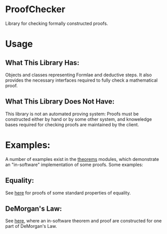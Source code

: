 # ProofChecker
Library for checking formally constructed proofs.

# Usage
## What This Library Has:
Objects and classes representing Formlae and deductive steps. It also
provides the necessary interfaces required to fully check a mathematical
proof.

## What This Library Does Not Have:
This library is not an automated proving system: Proofs must be
constructed either by hand or by some other system, and 
knoweledge bases required for checking proofs are maintained by
the client.

# Examples:
A number of examples exist in the [theorems][1] modules, which demonstrate
an "in-software" implementation of some proofs. Some examples:

## Equality:
See [here][3] for proofs of some standard properties of equality.

## DeMorgan's Law:
See [here][2], where an in-software theorem and proof are constructed for 
one part of DeMorgan's Law.

[1]: https://github.com/Nim11235/ProofChecker/tree/master/Core/src/psy/theorems
[2]: https://github.com/Nim11235/ProofChecker/blob/master/Core/src/psy/theorems/axiom/DeMorgan1.scala
[3]: https://github.com/Nim11235/ProofChecker/blob/master/Core/src/psy/theorems/axiom/DeMorgan1.scala